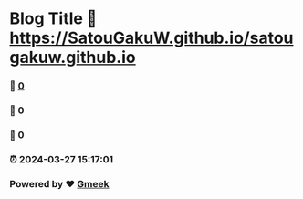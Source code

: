# Blog Title :link: https://SatouGakuW.github.io/satougakuw.github.io 
### :page_facing_up: [0](https://SatouGakuW.github.io/satougakuw.github.io/tag.html) 
### :speech_balloon: 0 
### :hibiscus: 0 
### :alarm_clock: 2024-03-27 15:17:01 
### Powered by :heart: [Gmeek](https://github.com/Meekdai/Gmeek)
